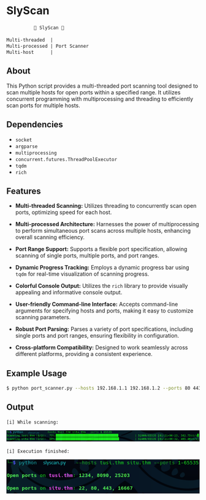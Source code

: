 # SlyScan
```
          🐍 SlyScan 🐍  

Multi-threaded  |
Multi-processed | Port Scanner
Multi-host      |
```
## About
This Python script provides a multi-threaded port scanning tool designed to scan multiple hosts for open ports within a specified range. It utilizes concurrent programming with multiprocessing and threading to efficiently scan ports for multiple hosts.

## Dependencies

- `socket`
- `argparse`
- `multiprocessing`
- `concurrent.futures.ThreadPoolExecutor`
- `tqdm`
- `rich`

## Features

- **Multi-threaded Scanning:** Utilizes threading to concurrently scan open ports, optimizing speed for each host.

- **Multi-processed Architecture:** Harnesses the power of multiprocessing to perform simultaneous port scans across multiple hosts, enhancing overall scanning efficiency.

- **Port Range Support:** Supports a flexible port specification, allowing scanning of single ports, multiple ports, and port ranges.

- **Dynamic Progress Tracking:** Employs a dynamic progress bar using `tqdm` for real-time visualization of scanning progress.

- **Colorful Console Output:** Utilizes the `rich` library to provide visually appealing and informative console output.

- **User-friendly Command-line Interface:** Accepts command-line arguments for specifying hosts and ports, making it easy to customize scanning parameters.

- **Robust Port Parsing:** Parses a variety of port specifications, including single ports and port ranges, ensuring flexibility in configuration.

- **Cross-platform Compatibility:** Designed to work seamlessly across different platforms, providing a consistent experience.

## Example Usage

```bash
$ python port_scanner.py --hosts 192.168.1.1 192.168.1.2 --ports 80 443 8080-8090
```

## Output
```
[i] While scanning:
```
![Alt text](https://github.com/JeneralMotors/slyscan/blob/main/resources/slyscan-midscan.png)
```
[i] Execution finished:
```
![Alt text](https://github.com/JeneralMotors/slyscan/blob/main/resources/slyscan-finished.png)
